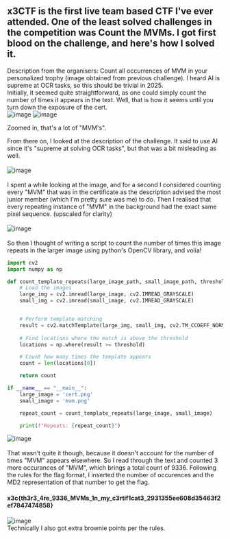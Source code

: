 ## x3CTF is the first live team based CTF I've ever attended. One of the least solved challenges in the competition was Count the MVMs. I got first blood on the challenge, and here's how I solved it. 

Description from the organisers: 
Count all occurrences of MVM in your personalized trophy (image obtained from previous challenge). I heard AI is supreme at OCR tasks, so this should be trivial in 2025. 
<br>Initially, it seemed quite straightforward, as one could simply count the number of times it appears in the text. Well, that is how it seems until you turn down the exposure of the cert.</br>
![image](https://github.com/user-attachments/assets/787bc402-dad1-4429-adeb-c44295eb8268)
![image](https://github.com/user-attachments/assets/ec026b84-9c5a-449e-8dac-92b376e42bf6)
<p>Zoomed in, that's a lot of "MVM's".</p>


From there on, I looked at the description of the challenge. It said to use AI since it's "supreme at solving OCR tasks", but that was a bit misleading as well.
<br></br>
![image](https://github.com/user-attachments/assets/a9a990e9-8c77-47b5-937c-245753a36ba0)
<br></br>
I spent a while looking at the image, and for a second I considered counting every "MVM" that was in the certificate as the description advised the most junior member (which I'm pretty sure was me) to do. Then I realised that every repeating instance of "MVM" in the background had the exact same pixel sequence.
(upscaled for clarity)
<br></br>
![image](https://github.com/user-attachments/assets/c3117d16-c41c-43b6-8a60-57b23324490f)
<br></br>
So then I thought of writing a script to count the number of times this image repeats in the larger image using python's OpenCV library, and volia!
```python
import cv2
import numpy as np

def count_template_repeats(large_image_path, small_image_path, threshold=0.9):
    # Load the images
    large_img = cv2.imread(large_image, cv2.IMREAD_GRAYSCALE)
    small_img = cv2.imread(small_image, cv2.IMREAD_GRAYSCALE)


    # Perform template matching
    result = cv2.matchTemplate(large_img, small_img, cv2.TM_CCOEFF_NORMED)
    
    # Find locations where the match is above the threshold
    locations = np.where(result >= threshold)

    # Count how many times the template appears
    count = len(locations[0])

    return count

if __name__ == "__main__":
    large_image = 'cert.png'
    small_image = 'mvm.png'

    repeat_count = count_template_repeats(large_image, small_image)

    print(f"Repeats: {repeat_count}")
```
![image](https://github.com/user-attachments/assets/03db71f0-5fbc-4e4e-b224-f0d8de4c7dcb)
<br></br>That wasn't quite it though, because it doesn't account for the number of times "MVM" appears elsewhere. So I read through the text and counted 3 more occurances of "MVM", which brings a total count of 9336.
Following the rules for the flag format, I inserted the number of occurences and the MD2 representation of that number to get the flag.
#### x3c{th3r3_4re_9336_MVMs_1n_my_c3rtif1cat3_2931355ee608d35463f2ef7847474858}
![image](https://github.com/user-attachments/assets/57a08047-4f4d-4c55-be66-fdad12909bef)
<br>Technically I also got extra brownie points per the rules.</br>
